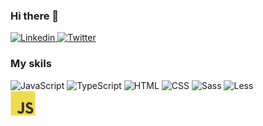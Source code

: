 ### Hi there 👋

<div>
  <a href="https://www.linkedin.com/in/serhii-kukhar-bbab10125/">
    <img src="https://img.shields.io/badge/LinkedIn-blue?logo=Linkedin&logoColor=white" alt="Linkedin" />
  </a>
  <a href="https://twitter.com/kukhar707">
    <img src="https://img.shields.io/badge/Twitter-blue?logo=Twitter&logoColor=white" alt="Twitter" />
  </a>
</div>

### My skils

<div>
  <img src="https://img.shields.io/badge/JavaScript-black?logo=Javascript&logoColor=yellow" alt="JavaScript" />
  <img src="https://img.shields.io/badge/TypeScript-blue?logo=Typescript&logoColor=white" alt="TypeScript" />
  <img src="https://img.shields.io/badge/HTML-orange?logo=html&logoColor=white" alt="HTML" />
  <img src="https://img.shields.io/badge/CSS-blue?logo=Css&logoColor=white" alt="CSS" />
  <img src="https://img.shields.io/badge/Sass-pink?logo=Sass&logoColor=white" alt="Sass" />
  <img src="https://img.shields.io/badge/Less-blue?logo=Less&logoColor=white" alt="Less" />
</div>

<div>
   <img src="https://github.com/devicons/devicon/blob/master/icons/javascript/javascript-original.svg" title="JavaScript" alt="JavaScript" width="40" height="40"/>&nbsp;
</div>

<!--
**kukhars707/kukhars707** is a ✨ _special_ ✨ repository because its `README.md` (this file) appears on your GitHub profile.

Here are some ideas to get you started:

- 🔭 I’m currently working on ...
- 🌱 I’m currently learning ...
- 👯 I’m looking to collaborate on ...
- 🤔 I’m looking for help with ...
- 💬 Ask me about ...
- 📫 How to reach me: ...
- 😄 Pronouns: ...
- ⚡ Fun fact: ...
-->
